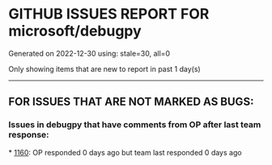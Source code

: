 
# GITHUB ISSUES REPORT FOR microsoft/debugpy


Generated on 2022-12-30 using: stale=30, all=0


Only showing items that are new to report in past 1 day(s)


---

## FOR ISSUES THAT ARE NOT MARKED AS BUGS:


### Issues in debugpy that have comments from OP after last team response:


\* [1160](https://github.com/microsoft/debugpy/issues/1160 "debugger not finding venv locations (the python311.zip problem)"): OP responded 0 days ago but team last responded 0 days ago
